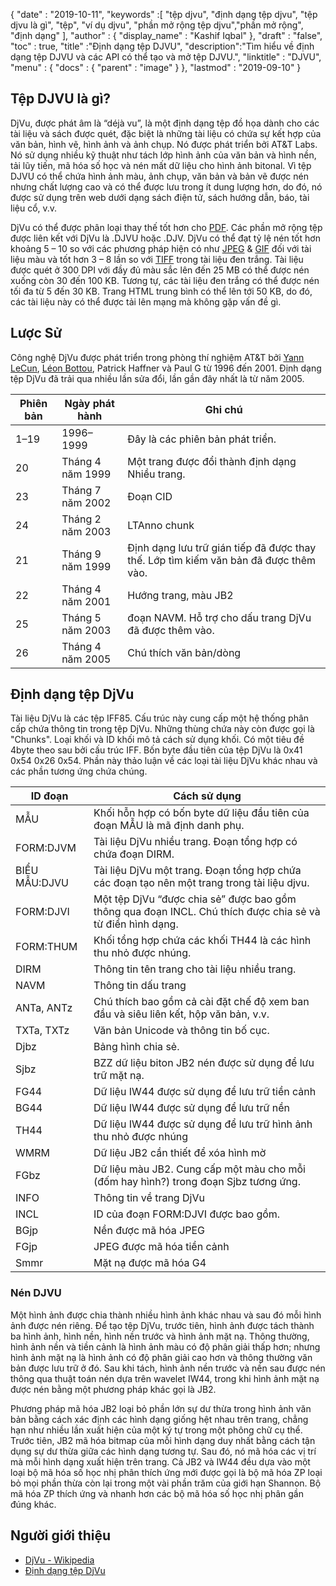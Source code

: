{
  "date" : "2019-10-11",
  "keywords" :[ "tệp djvu", "định dạng tệp djvu", "tệp djvu là gì", "tệp", "ví dụ djvu", "phần mở rộng tệp djvu","phần mở rộng", "định dạng" ],
  "author" : {
    "display_name" : "Kashif Iqbal"
},
  "draft" : "false",
  "toc" : true,
  "title" :"Định dạng tệp DJVU",
  "description":"Tìm hiểu về định dạng tệp DJVU và các API có thể tạo và mở tệp DJVU.",
  "linktitle" : "DJVU",
  "menu" : {
    "docs" : {
      "parent" : "image"
}
},
  "lastmod" : "2019-09-10"
}

## Tệp DJVU là gì?

DjVu, được phát âm là “déjà vu”, là một định dạng tệp đồ họa dành cho các tài liệu và sách được quét, đặc biệt là những tài liệu có chứa sự kết hợp của văn bản, hình vẽ, hình ảnh và ảnh chụp. Nó được phát triển bởi AT&T Labs. Nó sử dụng nhiều kỹ thuật như tách lớp hình ảnh của văn bản và hình nền, tải lũy tiến, mã hóa số học và nén mất dữ liệu cho hình ảnh bitonal. Vì tệp DJVU có thể chứa hình ảnh màu, ảnh chụp, văn bản và bản vẽ được nén nhưng chất lượng cao và có thể được lưu trong ít dung lượng hơn, do đó, nó được sử dụng trên web dưới dạng sách điện tử, sách hướng dẫn, báo, tài liệu cổ, v.v.

DjVu có thể được phân loại thay thế tốt hơn cho [PDF](/vi/pdf/). Các phần mở rộng tệp được liên kết với DjVu là .DJVU hoặc .DJV. DjVu có thể đạt tỷ lệ nén tốt hơn khoảng 5 – 10 so với các phương pháp hiện có như [JPEG](/vi/image/jpeg/) & [GIF](/vi/image/gif/) đối với tài liệu màu và tốt hơn 3 – 8 lần so với [TIFF]( /image/tiff/) trong tài liệu đen trắng. Tài liệu được quét ở 300 DPI với đầy đủ màu sắc lên đến 25 MB có thể được nén xuống còn 30 đến 100 KB. Tương tự, các tài liệu đen trắng có thể được nén tối đa từ 5 đến 30 KB. Trang HTML trung bình có thể lên tới 50 KB, do đó, các tài liệu này có thể được tải lên mạng mà không gặp vấn đề gì.

## Lược Sử ##

Công nghệ DjVu được phát triển trong phòng thí nghiệm AT&T bởi [Yann LeCun](https://en.wikipedia.org/wiki/Yann_LeCun), [Léon Bottou](https://en.wikipedia.org/wiki/L%C3%A9on_Bottou), Patrick Haffner và Paul G từ 1996 đến 2001. Định dạng tệp DjVu đã trải qua nhiều lần sửa đổi, lần gần đây nhất là từ năm 2005.


|Phiên bản|Ngày phát hành|Ghi chú
---|---|---|
|1–19|1996–1999|Đây là các phiên bản phát triển.
|20|Tháng 4 năm 1999|Một trang được đổi thành định dạng Nhiều trang.
|23|Tháng 7 năm 2002|Đoạn CID
|24|Tháng 2 năm 2003|LTAnno chunk
|21|Tháng 9 năm 1999|Định dạng lưu trữ gián tiếp đã được thay thế. Lớp tìm kiếm văn bản đã được thêm vào.
|22|Tháng 4 năm 2001|Hướng trang, màu JB2
|25|Tháng 5 năm 2003|đoạn NAVM. Hỗ trợ cho dấu trang DjVu đã được thêm vào.
|26|Tháng 4 năm 2005|Chú thích văn bản/dòng

## Định dạng tệp DjVu ##

Tài liệu DjVu là các tệp IFF85. Cấu trúc này cung cấp một hệ thống phân cấp chứa thông tin trong tệp DjVu. Những thùng chứa này còn được gọi là "Chunks". Loại khối và ID khối mô tả cách sử dụng khối. Có một tiêu đề 4byte theo sau bởi cấu trúc IFF. Bốn byte đầu tiên của tệp DjVu là 0x41 0x54 0x26 0x54. Phần này thảo luận về các loại tài liệu DjVu khác nhau và các phần tương ứng chứa chúng.


|ID đoạn|Cách sử dụng
---|---|
|MẪU|Khối hỗn hợp có bốn byte dữ liệu đầu tiên của đoạn MẪU là mã định danh phụ.
|FORM:DJVM|Tài liệu DjVu nhiều trang. Đoạn tổng hợp có chứa đoạn DIRM.
|BIỂU MẪU:DJVU|Tài liệu DjVu một trang. Đoạn tổng hợp chứa các đoạn tạo nên một trang trong tài liệu djvu.
|FORM:DJVI|Một tệp DjVu “được chia sẻ” được bao gồm thông qua đoạn INCL. Chú thích được chia sẻ và từ điển hình dạng.
|FORM:THUM|Khối tổng hợp chứa các khối TH44 là các hình thu nhỏ được nhúng.
|DIRM|Thông tin tên trang cho tài liệu nhiều trang.
|NAVM|Thông tin dấu trang
|ANTa, ANTz|Chú thích bao gồm cả cài đặt chế độ xem ban đầu và siêu liên kết, hộp văn bản, v.v.
|TXTa, TXTz|Văn bản Unicode và thông tin bố cục.
|Djbz|Bảng hình chia sẻ.
|Sjbz|BZZ dữ liệu biton JB2 nén được sử dụng để lưu trữ mặt nạ.
|FG44|Dữ liệu IW44 được sử dụng để lưu trữ tiền cảnh
|BG44|Dữ liệu IW44 được sử dụng để lưu trữ nền
|TH44|Dữ liệu IW44 được sử dụng để lưu trữ hình ảnh thu nhỏ được nhúng
|WMRM|Dữ liệu JB2 cần thiết để xóa hình mờ
|FGbz|Dữ liệu màu JB2. Cung cấp một màu cho mỗi (đốm hay hình?) trong đoạn Sjbz tương ứng.
|INFO|Thông tin về trang DjVu
|INCL|ID của đoạn FORM:DJVI được bao gồm.
|BGjp|Nền được mã hóa JPEG
|FGjp|JPEG được mã hóa tiền cảnh
|Smmr|Mặt nạ được mã hóa G4

### Nén DJVU

Một hình ảnh được chia thành nhiều hình ảnh khác nhau và sau đó mỗi hình ảnh được nén riêng. Để tạo tệp DjVu, trước tiên, hình ảnh được tách thành ba hình ảnh, hình nền, hình nền trước và hình ảnh mặt nạ. Thông thường, hình ảnh nền và tiền cảnh là hình ảnh màu có độ phân giải thấp hơn; nhưng hình ảnh mặt nạ là hình ảnh có độ phân giải cao hơn và thông thường văn bản được lưu trữ ở đó. Sau khi tách, hình ảnh nền trước và nền sau được nén thông qua thuật toán nén dựa trên wavelet IW44, trong khi hình ảnh mặt nạ được nén bằng một phương pháp khác gọi là JB2.

Phương pháp mã hóa JB2 loại bỏ phần lớn sự dư thừa trong hình ảnh văn bản bằng cách xác định các hình dạng giống hệt nhau trên trang, chẳng hạn như nhiều lần xuất hiện của một ký tự trong một phông chữ cụ thể. Trước tiên, JB2 mã hóa bitmap của mỗi hình dạng duy nhất bằng cách tận dụng sự dư thừa giữa các hình dạng tương tự. Sau đó, nó mã hóa các vị trí mà mỗi hình dạng xuất hiện trên trang. Cả JB2 và IW44 đều dựa vào một loại bộ mã hóa số học nhị phân thích ứng mới được gọi là bộ mã hóa ZP loại bỏ mọi phần thừa còn lại trong một vài phần trăm của giới hạn Shannon. Bộ mã hóa ZP thích ứng và nhanh hơn các bộ mã hóa số học nhị phân gần đúng khác.

## Người giới thiệu ##

* [DjVu - Wikipedia](https://en.wikipedia.org/wiki/DjVu)
* [Định dạng tệp DjVu](https://www.cuminas.jp/docs/techinfo/DjVu3Spec.pdf)

